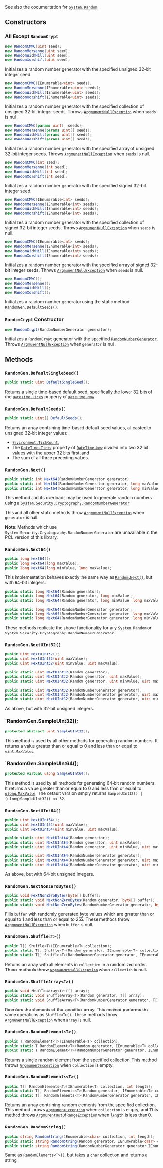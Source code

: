 ﻿See also the documentation for [`System.Random`](https://msdn.microsoft.com/en-us/library/system.random.aspx).

Constructors
------------
### All Except `RandomCrypt`
```C#
new RandomCMWC(uint seed);
new RandomMersenne(uint seed);
new RandomWichHill(uint seed);
new RandomXorshift(uint seed);
```
Initializes a random number generator with the specified unsigned 32-bit integer seed.

```C#
new RandomCMWC(IEnumerable<uint> seeds);
new RandomMersenne(IEnumerable<uint> seeds);
new RandomWichHill(IEnumerable<uint> seeds);
new RandomXorshift(IEnumerable<uint> seeds);
```
Initializes a random number generator with the specified collection of unsigned 32-bit integer seeds. Throws [`ArgmunentNullException`](https://msdn.microsoft.com/en-us/library/system.argumentnullexception.aspx) when `seeds` is null.

```C#
new RandomCMWC(params uint[] seeds);
new RandomMersenne(params uint[] seeds);
new RandomWichHill(params uint[] seeds);
new RandomXorshift(params uint[] seeds);
```
Initializes a random number generator with the specified array of unsigned 32-bit integer seeds. Throws [`ArgmunentNullException`](https://msdn.microsoft.com/en-us/library/system.argumentnullexception.aspx) when `seeds` is null.

```C#
new RandomCMWC(int seed);
new RandomMersenne(int seed);
new RandomWichHill(int seed);
new RandomXorshift(int seed);
```
Initializes a random number generator with the specified signed 32-bit integer seed.

```C#
new RandomCMWC(IEnumerable<int> seeds);
new RandomMersenne(IEnumerable<int> seeds);
new RandomWichHill(IEnumerable<int> seeds);
new RandomXorshift(IEnumerable<int> seeds);
```
Initializes a random number generator with the specified collection of signed 32-bit integer seeds. Throws [`ArgmunentNullException`](https://msdn.microsoft.com/en-us/library/system.argumentnullexception.aspx) when `seeds` is null.

```C#
new RandomCMWC(IEnumerable<int> seeds);
new RandomMersenne(IEnumerable<int> seeds);
new RandomWichHill(IEnumerable<int> seeds);
new RandomXorshift(IEnumerable<int> seeds);
```
Initializes a random number generator with the specified array of signed 32-bit integer seeds. Throws [`ArgmunentNullException`](https://msdn.microsoft.com/en-us/library/system.argumentnullexception.aspx) when `seeds` is null.

```C#
new RandomCMWC();
new RandomMersenne();
new RandomWichHill();
new RandomXorshift();
```
Initializes a random number generator using the static method `RandomGen.DefaultSeeds()`.

### `RandomCrypt` Constructor

```C#
new RandomCrypt(RandomNumberGenerator generator);
```
Initializes a `RandomCrypt` generator with the specified [`RandomNumberGenerator`](https://msdn.microsoft.com/en-us/library/system.security.cryptography.randomnumbergenerator.aspx). Throws [`ArgmunentNullException`](https://msdn.microsoft.com/en-us/library/system.argumentnullexception.aspx) when `generator` is null.

Methods
-------
### `RandomGen.DefaultSingleSeed()`
```C#
public static uint DefaultSingleSeed();
```
Returns a single time-based default seed, specifically the lower 32 bits of the [`DateTime.Ticks`](https://msdn.microsoft.com/en-us/library/system.datetime.ticks.aspx) property of [`DateTime.Now`](https://msdn.microsoft.com/en-us/library/system.datetime.now.aspx).

### `RandomGen.DefaultSeeds()`
```C#
public static uint[] DefaultSeeds();
```
Returns an array containing time-based default seed values, all casted to unsigned 32-bit integer values:

* [`Environment.TickCount`](https://msdn.microsoft.com/en-us/library/system.environment.tickcount.aspx),
* The [`DateTime.Ticks`](https://msdn.microsoft.com/en-us/library/system.datetime.ticks.aspx) property of [`DateTime.Now`](https://msdn.microsoft.com/en-us/library/system.datetime.now.aspx) divided into two 32 bit values with the upper 32 bits first, and
* The sum of all three preceding values.

### `RandomGen.Next()`
```C#
public static int Next64(RandomNumberGenerator generator);
public static int Next64(RandomNumberGenerator generator, long maxValue);
public static int Next64(RandomNumberGenerator generator, long minValue, long maxValue);
```
This method and its overloads may be used to generate random numbers using a [`System.Security.Cryptography.RandomNumberGenerator`](https://msdn.microsoft.com/en-us/library/system.security.cryptography.randomnumbergenerator.aspx).

This and all other static methods throw [`ArgmunentNullException`](https://msdn.microsoft.com/en-us/library/system.argumentnullexception.aspx) when `generator` is null.

**Note:** Methods which use `System.Security.Cryptography.RandomNumberGenerator` are unavailable in the PCL version of this library.

### `RandomGen.Next64()`
```C#
public long Next64();
public long Next64(long maxValue);
public long Next64(long minValue, long maxValue);
```
This implementation behaves exactly the same way as [`Random.Next()`](https://msdn.microsoft.com/en-us/library/system.random.next.aspx), but with 64-bit integers.

```C#
public static long Next64(Random generator);
public static long Next64(Random generator, long maxValue);
public static long Next64(Random generator, long minValue, long maxValue);

public static long Next64(RandomNumberGenerator generator);
public static long Next64(RandomNumberGenerator generator, long maxValue);
public static long Next64(RandomNumberGenerator generator, long minValue, long maxValue);
```
These methods replicate the above functionality for any `System.Random` or `System.Security.Cryptography.RandomNumberGenerator`.

### `RandomGen.NextUInt32()`
```C#
public uint NextUInt32();
public uint NextUInt32(uint maxValue);
public uint NextUInt32(uint minValue, uint maxValue);

public static uint NextUInt32(Random generator);
public static uint NextUInt32(Random generator, uint maxValue);
public static uint NextUInt32(Random generator, uint minValue, uint maxValue);

public static uint NextUInt32(RandomNumberGenerator generator);
public static uint NextUInt32(RandomNumberGenerator generator, uint maxValue);
public static uint NextUInt32(RandomNumberGenerator generator, uint minValue, uint maxValue);
```
As above, but with 32-bit unsigned integers.

### `RandomGen.SampleUInt32();
```C#
protected abstract uint SampleUInt32();
```
This method is used by all other methods for generating random numbers. It returns a value greater than or equal to 0 and less than or equal to [`uint.MaxValue`](https://msdn.microsoft.com/en-us/library/system.uint32.maxvalue.aspx).

### `RandomGen.SampleUInt64();
```C#
protected virtual ulong SampleUInt64();
```
This method is used by all methods for generating 64-bit random numbers. It returns a value greater than or equal to 0 and less than or equal to [`ulong.MaxValue`](https://msdn.microsoft.com/en-us/library/system.uint64.maxvalue.aspx). The default version simply returns `SampleUInt32() | (ulong)SampleUInt32() << 32`.


### `RandomGen.NextUInt64()`
```C#
public uint NextUInt64();
public uint NextUInt64(uint maxValue);
public uint NextUInt64(uint minValue, uint maxValue);

public static uint NextUInt64(Random generator);
public static uint NextUInt64(Random generator, uint maxValue);
public static uint NextUInt64(Random generator, uint minValue, uint maxValue);

public static uint NextUInt64(RandomNumberGenerator generator);
public static uint NextUInt64(RandomNumberGenerator generator, uint maxValue);
public static uint NextUInt64(RandomNumberGenerator generator, uint minValue, uint maxValue);
```
As above, but with 64-bit unsigned integers.

### `RandomGen.NextNonZeroBytes()`
```C#
public void NextNonZeroBytes(byte[] buffer);
public static void NextNonZeroBytes(Random generator, byte[] buffer);
public static void NextNonZeroBytes(RandomNumberGenerator generator, byte[] buffer);
```
Fills `buffer` with randomly generated byte values which are greater than or equal to 1 and less than or equal to 255. These methods throw [`ArgmunentNullException`](https://msdn.microsoft.com/en-us/library/system.argumentnullexception.aspx) when `buffer` is null.

### `RandomGen.Shuffle<T>()`
```C#
public T[] Shuffle<T>(IEnumerable<T> collection);
public static T[] Shuffle<T>(Random generator, IEnumerable<T> collection);
public static T[] Shuffle<T>(RandomNumberGenerator generator, IEnumerable<T> collection);
```
Returns an array with all elements in `collection` in a randomized order. These methods throw [`ArgmunentNullException`](https://msdn.microsoft.com/en-us/library/system.argumentnullexception.aspx) when `collection` is null.

### `RandomGen.ShuffleArray<T>()`
```C#
public void ShuffleArray<T>(T[] array);
public static void ShuffleArray<T>(Random generator, T[] array);
public static void ShuffleArray<T>(RandomNumberGenerator generator, T[] array);
```
Reorders the elements of the specified array. This method performs the same operations as `Shuffle<T>()`. These methods throw [`ArgmunentNullException`](https://msdn.microsoft.com/en-us/library/system.argumentnullexception.aspx) when `array` is null.

### `RandomGen.RandomElement<T>()`
```C#
public T RandomElement<T>(IEnumerable<T> collection);
public static T RandomElement<T>(Random generator, IEnumerable<T> collection);
public static T RandomElement<T>(RandomNumberGenerator generator, IEnumerable<T> collection);
```
Returns a single random element from the specified collection. This method throws [`ArgmunentException`](https://msdn.microsoft.com/en-us/library/system.argumentexception.aspx) when `collection` is empty.

### `RandomGen.RandomElements<T>()`
```C#
public T[] RandomElements<T>(IEnumerable<T> collection, int length);
public static T[] RandomElements<T>(Random generator, IEnumerable<T> collection, int length);
public static T[] RandomElements<T>(RandomNumberGenerator generator, IEnumerable<T> collection, int length);
```
Returns an array containing random elements from the specified collection. This method throws [`ArgmunentException`](https://msdn.microsoft.com/en-us/library/system.argumentexception.aspx) when `collection` is empty, and  This method throws [`ArgmunentOutOfRangeException`](https://msdn.microsoft.com/en-us/library/system.argumentoutofrangeexception.aspx) when `length` is less than 0.

### `RandomGen.RandomString()`
```C#
public string RandomString(IEnumerable<char> collection, int length);
public static string RandomString(Random generator, IEnumerable<char> collection, int length);
public static string RandomString(RandomNumberGenerator generator,IEnumerable<char> collection, int length);
```

Same as `RandomElements<T>()`, but takes a `char` collection and returns a string.
